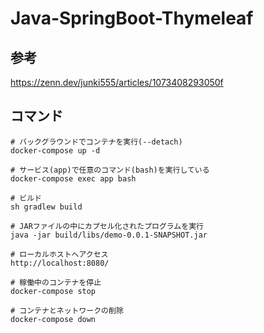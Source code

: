 # Java-SpringBoot-Thymeleaf

## 参考

https://zenn.dev/junki555/articles/1073408293050f

## コマンド

```
# バックグラウンドでコンテナを実行(--detach)
docker-compose up -d

# サービス(app)で任意のコマンド(bash)を実行している
docker-compose exec app bash

# ビルド
sh gradlew build

# JARファイルの中にカプセル化されたプログラムを実行
java -jar build/libs/demo-0.0.1-SNAPSHOT.jar 

# ローカルホストへアクセス
http://localhost:8080/

# 稼働中のコンテナを停止
docker-compose stop

# コンテナとネットワークの削除
docker-compose down
```
